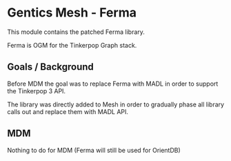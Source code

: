 # Gentics Mesh - Ferma

This module contains the patched Ferma library.

Ferma is OGM for the Tinkerpop Graph stack.

## Goals / Background

Before MDM the goal was to replace Ferma with MADL in order to support the Tinkerpop 3 API.

The library was directly added to Mesh in order to gradually phase all library calls out and replace them with MADL API.

## MDM

Nothing to do for MDM (Ferma will still be used for OrientDB)

